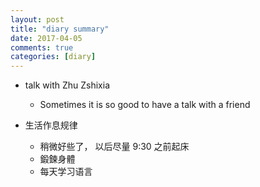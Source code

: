 ```yaml
---
layout: post
title: "diary summary"
date: 2017-04-05
comments: true
categories: [diary]
---
```


- talk with Zhu Zshixia
  * Sometimes it is so good to have a talk with a friend

- 生活作息规律
  * 稍微好些了， 以后尽量 9:30 之前起床
  * 鍛鍊身體
  * 每天学习语言